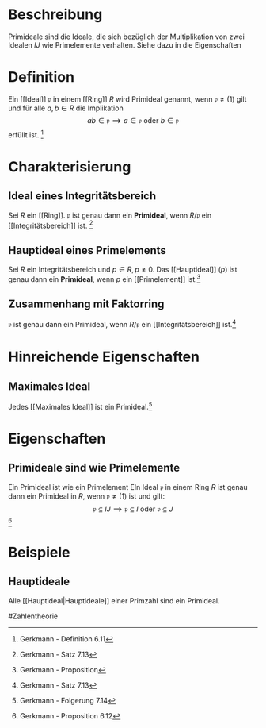 # Beschreibung
Primideale sind die Ideale, die sich bezüglich der Multiplikation von zwei Idealen $IJ$ wie Primelemente verhalten. Siehe dazu in die Eigenschaften

# Definition
Ein [[Ideal]] $\mathfrak{p}$ in einem [[Ring]] $R$ wird Primideal genannt, wenn $\mathfrak{p} \neq (1)$ gilt und für alle $a, b \in R$ die Implikation
$$ab \in \mathfrak{p} \implies a\in \mathfrak{p} \text{ oder } b \in \mathfrak{p}$$
erfüllt ist. [^3]

# Charakterisierung
## Ideal eines Integritätsbereich
Sei $R$ ein [[Ring]]. $\mathfrak{p}$ ist genau dann ein **Primideal**, wenn $R/\mathfrak{p}$ ein [[Integritätsbereich]] ist.  [^1]

## Hauptideal eines Primelements
Sei $R$ ein Integritätsbereich und $p \in R, p\neq 0$. 
Das [[Hauptideal]] $(p)$ ist genau dann ein **Primideal**, wenn $p$ ein [[Primelement]] ist.[^2]

## Zusammenhang mit Faktorring
$\mathfrak p$ ist genau dann ein Primideal, wenn $R/\mathfrak p$ ein [[Integritätsbereich]] ist.[^5]

# Hinreichende Eigenschaften
## Maximales Ideal
Jedes [[Maximales Ideal]] ist ein Primideal.[^6]

# Eigenschaften
## Primideale sind wie Primelemente
Ein Primideal ist wie ein Primelement
EIn Ideal $\mathfrak{p}$ in einem Ring $R$ ist genau dann ein Primideal in $R$, wenn $\mathfrak p \neq (1)$ ist und gilt:
$$\mathfrak p \subseteq IJ \implies \mathfrak p  \subseteq I \text{ oder } \mathfrak p \subseteq J$$
[^4]

# Beispiele
## Hauptideale
Alle [[Hauptideal|Hauptideale]] einer Primzahl sind ein Primideal.



#Zahlentheorie 

[^1]: Gerkmann - Satz 7.13
[^2]: Gerkmann - Proposition
[^3]: Gerkmann - Definition 6.11
[^4]: Gerkmann - Proposition 6.12
[^5]: Gerkmann - Satz 7.13
[^6]: Gerkmann - Folgerung 7.14